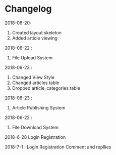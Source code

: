 # Changelog

2018-06-20<Shantanu>: 
1. Created layout skeleton
2. Added article viewing

2018-06-22 <Makai>: 
1. File Upload System

2018-06-23 <Shantanu>:
1. Changed View Style
2. Changed articles table
3. Dropped article_categories table

2018-06-23 <Srishan>:
1. Article Publishing System

2018-06-22 <Makai>: 
1. File Download System

2018-6-28
Login Registration

2018-7-1 <Makai>:
Login Registration 
Comment and repllies



